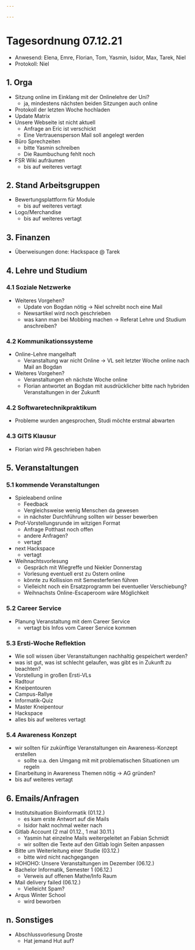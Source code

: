 ```yaml
---

---
```


# Tagesordnung 07.12.21

* Anwesend: Elena, Emre, Florian, Tom, Yasmin, Isidor, Max, Tarek, Niel
* Protokoll: Niel

## 1. Orga

* Sitzung online im Einklang mit der Onlinelehre der Uni?
  * ja, mindestens nächsten beiden Sitzungen auch online
* Protokoll der letzten Woche hochladen
* Update Matrix
* Unsere Webseite ist nicht aktuell
  * Anfrage an Eric ist verschickt
  * Eine Vertrauensperson Mail soll angelegt werden
* Büro Sprechzeiten
  * bitte Yasmin schreiben
  * Die Raumbuchung fehlt noch
* FSR Wiki aufräumen
  * bis auf weiteres vertagt

## 2. Stand Arbeitsgruppen

* Bewertungsplattform für Module
  * bis auf weiteres vertagt
* Logo/Merchandise
  * bis auf weiteres vertagt

## 3. Finanzen

* Überweisungen done: Hackspace @ Tarek 

## 4. Lehre und Studium

### 4.1 Soziale Netzwerke

* Weiteres Vorgehen?
  * Update von Bogdan nötig -> Niel schreibt noch eine Mail
  * Newsartikel wird noch geschrieben
  * was kann man bei Mobbing machen -> Referat Lehre und Studium anschreiben?

### 4.2 Kommunikationssysteme

* Online-Lehre mangelhaft
  * Veranstaltung war nicht Online -> VL seit letzter Woche online nach Mail an Bogdan
* Weiteres Vorgehen?
  * Veranstaltungen eh nächste Woche online
  * Florian antwortet an Bogdan mit ausdrücklicher bitte nach hybriden Veranstaltungen in der Zukunft

### 4.2 Softwaretechnikpraktikum

* Probleme wurden angesprochen, Studi möchte erstmal abwarten

### 4.3 GITS Klausur

* Florian wird PA geschrieben haben

## 5. Veranstaltungen

### 5.1 kommende Veranstaltungen

* Spieleabend online
  * Feedback
  * Vergleichsweise wenig Menschen da gewesen
  * in nächster Durchführung sollten wir besser bewerben
* Prof-Vorstellungsrunde im witzigen Format
  * Anfrage Potthast noch offen
  * andere Anfragen?
  * vertagt
* next Hackspace
  * vertagt
* Weihnachtsvorlesung
  * Gespräch mit Wiegreffe und Niekler Donnerstag
  * Vorlesung eventuell erst zu Ostern online
  * könnte zu Kollission mit Semesterferien führen
  * Vielleicht noch ein Ersatzprogramm bei eventueller Verschiebung?
  * Weihnachsts Online-Escaperoom wäre Möglichkeit

### 5.2 Career Service

* Planung Veranstaltung mit dem Career Service
  * vertagt bis Infos vom Career Service kommen

### 5.3 Ersti-Woche Reflektion

* Wie soll wissen über Veranstaltungen nachhaltig gespeichert werden?
* was ist gut, was ist schlecht gelaufen, was gibt es in Zukunft zu beachten?
* Vorstellung in großen Ersti-VLs
* Radtour
* Kneipentouren
* Campus-Rallye
* Informatik-Quiz
* Master Kneipentour
* Hackspace
* alles bis auf weiteres vertagt

### 5.4 Awareness Konzept

* wir sollten für zukünftige Veranstaltungen ein Awareness-Konzept erstellen
  * sollte u.a. den Umgang mit mit problematischen Situationen um regeln
* Einarbeitung in Awareness Themen nötig -> AG gründen?
* bis auf weiteres vertagt

## 6. Emails/Anfragen
* Institutsituation Bioinformatik (01.12.)
  * es kam erste Antwort auf die Mails
  * Isidor hakt nochmal weiter nach
* Gitlab Account (2 mal 01.12., 1 mal 30.11.) 
  * Yasmin hat einzelne Mails weitergeleitet an Fabian Schmidt
  * wir sollten die Texte auf den Gitlab login Seiten anpassen
* Bitte um Weiterleitung einer Studie (03.12.)
  * bitte wird nicht nachgegangen
* HOHOHO: Unsere Veranstaltungen im Dezember (06.12.)
* Bachelor Informatik, Semester 1 (06.12.)
  * Verweis auf offenen Mathe/Info Raum
* Mail delivery failed (06.12.)
  * Vielleicht Spam?
* Arqus Winter School
  * wird beworben

## n. Sonstiges

* Abschlussvorlesung Droste
  * Hat jemand Hut auf?